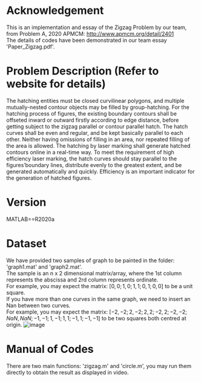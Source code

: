 # Acknowledgement
This is an implementation and essay of the Zigzag Problem by our team, from Problem A, 2020 APMCM: http://www.apmcm.org/detail/2401 \
The details of codes have been demonstrated in our team essay 'Paper_Zigzag.pdf'.
# Problem Description (Refer to website for details)
The hatching entities must be closed curvilinear polygons, and multiple mutually-nested contour objects may be filled by group-hatching. For the hatching process of figures, the existing boundary contours shall be offseted inward or outward firstly according to edge  distance, before getting subject to the zigzag parallel or contour parallel hatch. The hatch curves  shall be even and regular, and be kept basically parallel to each other. Neither having omissions of filling in an area, nor repeated filling of the area is allowed. The hatching by laser marking shall generate hatched contours online in a real-time way. To meet the requirement of high efficiency laser marking, the hatch curves should stay parallel to the figures’boundary lines, distribute evenly to the greatest extent, and be generated automatically and quickly.  Efficiency is an important indicator for the generation of hatched figures.
# Version
MATLAB==R2020a
# Dataset
We have provided two samples of graph to be painted in the folder: 'graph1.mat' and 'graph2.mat'. \
The sample is an n x 2 dimensional matrix/array, where the 1st column represents the abscissa and 2rd column represents ordinate.\
For example, you may expect the matrix: $[0,0;1,0;1,1;0,1;0,0]$ to be a unit square. \
If you have more than one curves in the same graph, we need to insert an Nan between two curves.\
For example, you may expect the matrix: $[-2,-2;2,-2;2,2;-2,2;-2,-2;NaN,NaN;-1,-1;1,-1;1,1;-1,1;-1,-1]$ to be two squares both centred at origin.
![image]('StellaVadis/Zigzag.fig1.png')
# Manual of Codes
There are two main functions: 'zigzag.m' and 'circle.m', you may run them directly to obtain the result as displayed in video.
